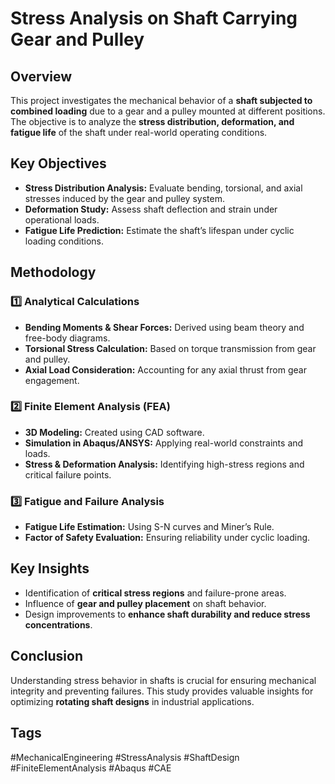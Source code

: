 # Stress Analysis on Shaft Carrying Gear and Pulley

## Overview
This project investigates the mechanical behavior of a **shaft subjected to combined loading** due to a gear and a pulley mounted at different positions. The objective is to analyze the **stress distribution, deformation, and fatigue life** of the shaft under real-world operating conditions.

## Key Objectives
- **Stress Distribution Analysis:** Evaluate bending, torsional, and axial stresses induced by the gear and pulley system.
- **Deformation Study:** Assess shaft deflection and strain under operational loads.
- **Fatigue Life Prediction:** Estimate the shaft’s lifespan under cyclic loading conditions.

## Methodology
### 1️⃣ Analytical Calculations
- **Bending Moments & Shear Forces:** Derived using beam theory and free-body diagrams.
- **Torsional Stress Calculation:** Based on torque transmission from gear and pulley.
- **Axial Load Consideration:** Accounting for any axial thrust from gear engagement.

### 2️⃣ Finite Element Analysis (FEA)
- **3D Modeling:** Created using CAD software.
- **Simulation in Abaqus/ANSYS:** Applying real-world constraints and loads.
- **Stress & Deformation Analysis:** Identifying high-stress regions and critical failure points.

### 3️⃣ Fatigue and Failure Analysis
- **Fatigue Life Estimation:** Using S-N curves and Miner’s Rule.
- **Factor of Safety Evaluation:** Ensuring reliability under cyclic loading.

## Key Insights
- Identification of **critical stress regions** and failure-prone areas.
- Influence of **gear and pulley placement** on shaft behavior.
- Design improvements to **enhance shaft durability and reduce stress concentrations**.

## Conclusion
Understanding stress behavior in shafts is crucial for ensuring mechanical integrity and preventing failures. This study provides valuable insights for optimizing **rotating shaft designs** in industrial applications.

## Tags
#MechanicalEngineering #StressAnalysis #ShaftDesign #FiniteElementAnalysis #Abaqus #CAE
